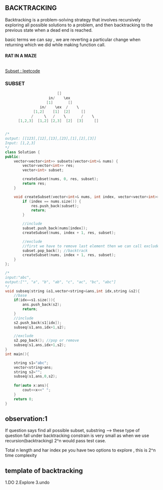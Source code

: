 ## BACKTRACKING
Backtracking is a problem-solving strategy that involves recursively exploring all possible solutions to a problem, and then backtracking to the previous state when a dead end is reached.

basic terms we can say , we are reverting a particular change when returning  which we did while making function call.

#### RAT IN A MAZE
```cpp

```

 [Subset : leetcode]( https://leetcode.com/problems/subsets/description/?envType=problem-list-v2&envId=backtracking)

### SUBSET

```cpp
                        []
                    in/    \ex
                   [1]       []
                in/    \ex  /    \
             [1,2]    [1]  [2]     []
            /     \   /    \       /    \
      [1,2,3]  [1,2] [2,3]  [2]  [3]     []
      

```


```cpp
/*
output: [[123],[12],[13],[23],[1],[2],[3]] 
Input: [1,2,3]
*/
class Solution {
public:
    vector<vector<int>> subsets(vector<int>& nums) {
        vector<vector<int>> res;
        vector<int> subset;

        createSubset(nums, 0, res, subset);
        return res;        
    }

    void createSubset(vector<int>& nums, int index, vector<vector<int>>& res, vector<int>& subset) {
        if (index == nums.size()) {
            res.push_back(subset);
            return;
        }

        //include
        subset.push_back(nums[index]);
        createSubset(nums, index + 1, res, subset);

        //exclude
        //first we have to remove last element then we can call exclude part , dry run tree for better understanding
        subset.pop_back(); //backtrack 
        createSubset(nums, index + 1, res, subset);
    }    
};

```

```cpp
/*
input:"abc",
output:["", "a", "b", "ab", "c", "ac", "bc", "abc"]
*/
void subseq(string &s1,vector<string>&ans,int idx,string &s2){
    //base
    if(idx==s1.size()){
        ans.push_back(s2);
        return;
    }
    //include
    s2.push_back(s1[idx]);
    subseq(s1,ans,idx+1,s2);

    //exclude
    s2.pop_back(); //pop or remove
    subseq(s1,ans,idx+1,s2);
}
int main(){

    string s1="abc";
    vector<string>ans;
    string s2="";
    subseq(s1,ans,0,s2);
    
    for(auto x:ans){
        cout<<x<<" ";
    }
    return 0;
}
```


## observation:1 
If question says find all possible subset, substring --> these type of question fall under backtracking
constrain is very small as when we use recursion(backtracking) 2^n would pass test case.

Total n length and har index pe you have two options to explore , this is 2^n time complexity

## template of backtracking

1.DO
2.Explore
3.undo



